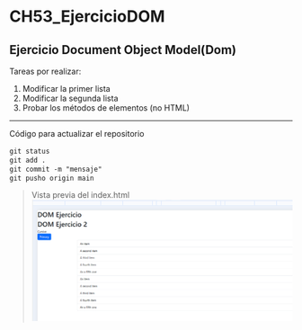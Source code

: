 # CH53_EjercicioDOM
## Ejercicio Document Object Model(Dom)

Tareas por realizar:

1. Modificar la primer lista
2. Modificar la segunda lista
3. Probar los métodos de elementos (no HTML)

---

Código para actualizar el repositorio
```
git status
git add .
git commit -m "mensaje"
git pusho origin main
```
> Vista previa del index.html
![Index](https://github.com/UrielYon/CH53_EjercicioDOM/blob/main/images/Captura.PNG)